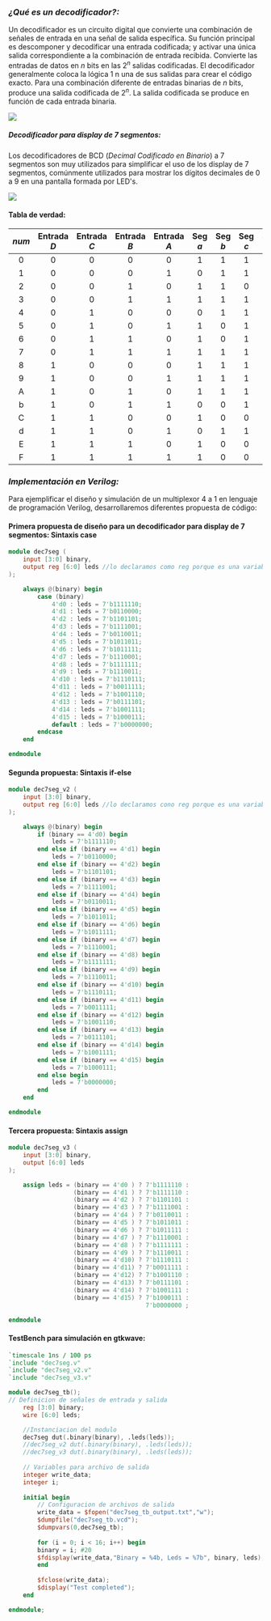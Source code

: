 ### _¿Qué es un **decodificador**?:_

Un decodificador es un circuito digital que convierte una combinación de señales de entrada en una señal de salida específica. 
Su función principal es descomponer y decodificar una entrada codificada; y activar una única salida correspondiente a la combinación de entrada recibida.
Convierte las entradas de datos en $n$ bits en las $2^n$ salidas codificadas. 
El decodificador generalmente coloca la lógica $1$ n una de sus salidas para crear el código exacto. Para una combinación diferente de entradas binarias de $n$ bits, produce una salida codificada de $2^n$. La salida codificada se produce en función de cada entrada binaria.

![](https://www.electrically4u.com/wp-content/uploads/2020/09/decoder.png?ezimgfmt=ng:webp/ngcb4)


##### _Decodificador para display de 7 segmentos:_
Los decodificadores de BCD (_Decimal Codificado en Binario_) a 7 segmentos son muy utilizados para simplificar el uso de los display de 7 segmentos, comúnmente utilizados para mostrar los dígitos decimales de $0$ a $9$ en una pantalla formada por LED's.

![](https://media.geeksforgeeks.org/wp-content/cdn-uploads/bcd.png)

#### Tabla de verdad:

|$num$|Entrada $D$|Entrada $C$|Entrada $B$|Entrada $A$|Seg $a$|Seg $b$|Seg $c$|Seg $d$|Seg $e$|Seg $f$|Seg $g$|
|:-:|:-:|:-:|:-:|:-:|:-:|:-:|:-:|:-:|:-:|:-:|:-:|
|0|0|0|0|0|1|1|1|1|1|1|1|
|1|0|0|0|1|0|1|1|0|0|0|0|
|2|0|0|1|0|1|1|0|1|1|0|1|
|3|0|0|1|1|1|1|1|1|0|0|1|
|4|0|1|0|0|0|1|1|0|0|1|1|
|5|0|1|0|1|1|0|1|1|0|1|1|
|6|0|1|1|0|1|0|1|1|1|1|1|
|7|0|1|1|1|1|1|1|0|0|0|1|
|8|1|0|0|0|1|1|1|1|1|1|1|
|9|1|0|0|1|1|1|1|0|0|1|1|
|A|1|0|1|0|1|1|1|0|1|1|1|
|b|1|0|1|1|0|0|1|1|1|1|1|
|C|1|1|0|0|1|0|0|1|1|1|0|
|d|1|1|0|1|0|1|1|1|1|0|1|
|E|1|1|1|0|1|0|0|1|1|1|1|
|F|1|1|1|1|1|0|0|0|1|1|1|

### _Implementación en Verilog:_

Para ejemplificar el diseño y simulación de un multiplexor 4 a 1 en lenguaje de programación Verilog, desarrollaremos diferentes propuesta de código:

#### Primera propuesta de diseño para un decodificador para display de 7 segmentos: Sintaxis case

```verilog
module dec7seg (
	input [3:0] binary,
	output reg [6:0] leds //lo declaramos como reg porque es una variable
);

	always @(binary) begin
		case (binary)
			4'd0 : leds = 7'b1111110;
			4'd1 : leds = 7'b0110000;
			4'd2 : leds = 7'b1101101;
			4'd3 : leds = 7'b1111001;
			4'd4 : leds = 7'b0110011;
			4'd5 : leds = 7'b1011011;
			4'd6 : leds = 7'b1011111;
			4'd7 : leds = 7'b1110001;
			4'd8 : leds = 7'b1111111;
			4'd9 : leds = 7'b1110011;
			4'd10 : leds = 7'b1110111;
			4'd11 : leds = 7'b0011111;
			4'd12 : leds = 7'b1001110;
			4'd13 : leds = 7'b0111101;
			4'd14 : leds = 7'b1001111;
			4'd15 : leds = 7'b1000111;
			default : leds = 7'b0000000;
		endcase
	end

endmodule
```

#### Segunda propuesta: Sintaxis if-else

```verilog
module dec7seg_v2 (
	input [3:0] binary,
	output reg [6:0] leds //lo declaramos cono reg porque es una variable
);

	always @(binary) begin
		if (binary == 4'd0) begin
			leds = 7'b1111110;
		end else if (binary == 4'd1) begin
			leds = 7'b0110000;
		end else if (binary == 4'd2) begin
			leds = 7'b1101101;
		end else if (binary == 4'd3) begin
			leds = 7'b1111001;
		end else if (binary == 4'd4) begin
			leds = 7'b0110011;
		end else if (binary == 4'd5) begin
			leds = 7'b1011011;
		end else if (binary == 4'd6) begin
			leds = 7'b1011111;
		end else if (binary == 4'd7) begin
			leds = 7'b1110001;
		end else if (binary == 4'd8) begin
			leds = 7'b1111111;
		end else if (binary == 4'd9) begin
			leds = 7'b1110011;
		end else if (binary == 4'd10) begin
			leds = 7'b1110111;
		end else if (binary == 4'd11) begin
			leds = 7'b0011111;
		end else if (binary == 4'd12) begin
			leds = 7'b1001110;
		end else if (binary == 4'd13) begin
			leds = 7'b0111101;
		end else if (binary == 4'd14) begin
			leds = 7'b1001111;
		end else if (binary == 4'd15) begin
			leds = 7'b1000111;
		end else begin
			leds = 7'b0000000;
		end
	end

endmodule
```

#### Tercera propuesta: Sintaxis assign

```verilog
module dec7seg_v3 (
	input [3:0] binary,
	output [6:0] leds
);

	assign leds = (binary == 4'd0 ) ? 7'b1111110 :
			      (binary == 4'd1 ) ? 7'b1111110 :
	              (binary == 4'd2 ) ? 7'b1101101 :
			      (binary == 4'd3 ) ? 7'b1111001 :
			      (binary == 4'd4 ) ? 7'b0110011 :
				  (binary == 4'd5 ) ? 7'b1011011 :
				  (binary == 4'd6 ) ? 7'b1011111 :
				  (binary == 4'd7 ) ? 7'b1110001 :
			      (binary == 4'd8 ) ? 7'b1111111 :
				  (binary == 4'd9 ) ? 7'b1110011 :
				  (binary == 4'd10) ? 7'b1110111 :
				  (binary == 4'd11) ? 7'b0011111 :
				  (binary == 4'd12) ? 7'b1001110 :
				  (binary == 4'd13) ? 7'b0111101 :
				  (binary == 4'd14) ? 7'b1001111 :
				  (binary == 4'd15) ? 7'b1000111 :
									  7'b0000000 ;

endmodule
```

#### TestBench para simulación en gtkwave:

```verilog
`timescale 1ns / 100 ps
`include "dec7seg.v"
`include "dec7seg_v2.v"
`include "dec7seg_v3.v"

module dec7seg_tb();
// Definicion de señales de entrada y salida
	reg [3:0] binary;
	wire [6:0] leds;

	//Instanciacion del modulo
	dec7seg dut(.binary(binary), .leds(leds));
	//dec7seg_v2 dut(.binary(binary), .leds(leds));
	//dec7seg_v3 dut(.binary(binary), .leds(leds));
	
	// Variables para archivo de salida
	integer write_data;
	integer i;
	
	initial begin
		// Configuracion de archivos de salida
		write_data = $fopen("dec7seg_tb_output.txt","w");
		$dumpfile("dec7seg_tb.vcd");
		$dumpvars(0,dec7seg_tb);
		
		for (i = 0; i < 16; i++) begin
		binary = i; #20
		$fdisplay(write_data,"Binary = %4b, Leds = %7b", binary, leds);
		end
	
		$fclose(write_data);
		$display("Test completed");
	end

endmodule;
```